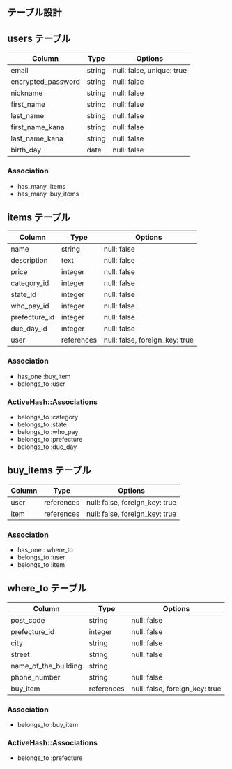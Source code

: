 ## テーブル設計

## users テーブル

| Column             | Type       | Options                   |
| ---------------    | ---------- | ------------------------- |
| email              | string     | null: false, unique: true |
| encrypted_password | string     | null: false               |
| nickname           | string     | null: false               |
| first_name         | string     | null: false               |
| last_name          | string     | null: false               |
| first_name_kana    | string     | null: false               |
| last_name_kana     | string     | null: false               |
| birth_day          | date       | null: false               |

### Association 

- has_many :items
- has_many :buy_items

## items  テーブル

| Column          | Type       | Options                        |
| --------------- | ---------- | ------------------------------ |
| name            | string     | null: false                    |
| description     | text       | null: false                    |
| price           | integer    | null: false                    |
| category_id     | integer    | null: false                    |
| state_id        | integer    | null: false                    |
| who_pay_id      | integer    | null: false                    |
| prefecture_id   | integer    | null: false                    |
| due_day_id      | integer    | null: false                    |
| user            | references | null: false, foreign_key: true |

### Association 

- has_one :buy_item
- belongs_to :user

### ActiveHash::Associations
- belongs_to :category
- belongs_to :state 
- belongs_to :who_pay
- belongs_to :prefecture
- belongs_to :due_day


## buy_items  テーブル

| Column          | Type       | Options                        |
| --------------- | ---------- | ------------------------------ |
| user            | references | null: false, foreign_key: true |
| item            | references | null: false, foreign_key: true |


### Association 

- has_one    : where_to
- belongs_to :user
- belongs_to :item


## where_to  テーブル

| Column                | Type       | Options                        |
| --------------------- | ---------- | ------------------------------ |
| post_code             | string     | null: false                    |
| prefecture_id         | integer    | null: false                    |
| city                  | string     | null: false                    |
| street                | string     | null: false                    |
| name_of_the_building  | string     |                                |
| phone_number          | string     | null: false                    |
| buy_item              | references | null: false, foreign_key: true |

### Association 

- belongs_to :buy_item

### ActiveHash::Associations

- belongs_to :prefecture